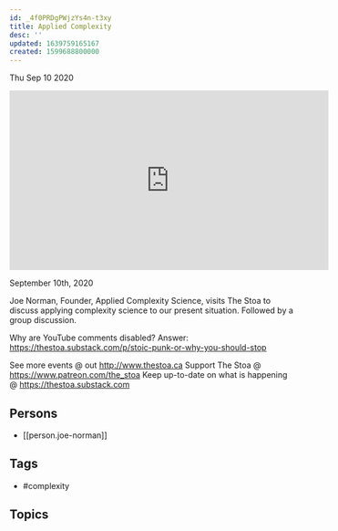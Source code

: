 ```yaml
---
id: _4f0PRDgPWjzYs4n-t3xy
title: Applied Complexity
desc: ''
updated: 1639759165167
created: 1599688800000
---
```





Thu Sep 10 2020

<iframe width="560" height="315" src="https://www.youtube.com/embed/pyaGt1p5XI8" title="Applied Complexity w/ Joe Norman" frameborder="0" allow="accelerometer; autoplay; clipboard-write; encrypted-media; gyroscope; picture-in-picture" allowfullscreen ></iframe>

September 10th, 2020

Joe Norman, Founder, Applied Complexity Science, visits The Stoa to discuss applying complexity science to our present situation. Followed by a group discussion.

Why are YouTube comments disabled? Answer: https://thestoa.substack.com/p/stoic-punk-or-why-you-should-stop

See more events @ out http://www.thestoa.ca
Support The Stoa @ https://www.patreon.com/the_stoa
Keep up-to-date on what is happening @ https://thestoa.substack.com

## Persons

- [[person.joe-norman]]

## Tags

- #complexity

## Topics



